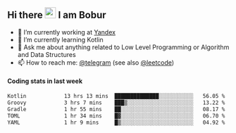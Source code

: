 ## Hi there <img src="https://media.giphy.com/media/hvRJCLFzcasrR4ia7z/giphy.gif" width="25px" height="25px"> I am Bobur

- 💼 I’m currently working at [Yandex](https://yandex.ru/)
- 🌱 I’m currently learning Kotlin
- 💬 Ask me about anything related to Low Level Programming or Algorithm and Data Structures
- 📫 How to reach me: [@telegram](https://t.me/octoant) (see also [@leetcode](https://leetcode.com/octoant/))    

#### Coding stats in last week

<!--START_SECTION:waka-->

```txt
Kotlin            13 hrs 13 mins  ██████████████░░░░░░░░░░░   56.05 %
Groovy            3 hrs 7 mins    ███▒░░░░░░░░░░░░░░░░░░░░░   13.22 %
Gradle            1 hr 55 mins    ██░░░░░░░░░░░░░░░░░░░░░░░   08.17 %
TOML              1 hr 34 mins    █▓░░░░░░░░░░░░░░░░░░░░░░░   06.70 %
YAML              1 hr 9 mins     █▒░░░░░░░░░░░░░░░░░░░░░░░   04.92 %
```

<!--END_SECTION:waka-->
